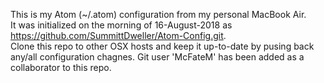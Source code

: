 This is my Atom (~/.atom) configuration from my personal MacBook Air.  
It was initialized on the morning of 16-August-2018 as https://github.com/SummittDweller/Atom-Config.git.  
Clone this repo to other OSX hosts and keep it up-to-date by pusing back any/all configuration chagnes.
Git user 'McFateM' has been added as a collaborator to this repo.
